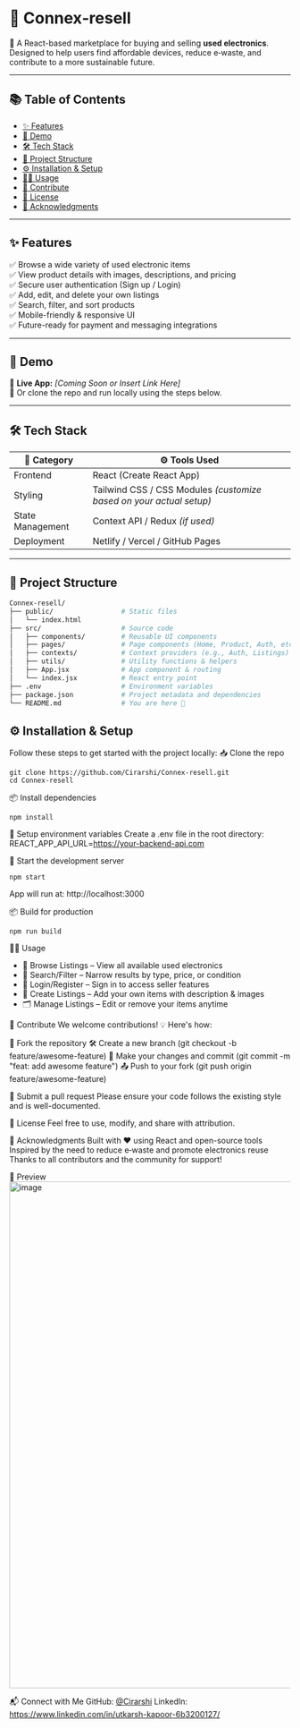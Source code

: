 # 🔁 Connex‑resell

🎯 A React-based marketplace for buying and selling **used electronics**. Designed to help users find affordable devices, reduce e‑waste, and contribute to a more sustainable future.

---

## 📚 Table of Contents

- [✨ Features](#-features)  
- [🚀 Demo](#-demo)  
- [🛠️ Tech Stack](#-tech-stack)  
- [📁 Project Structure](#-project-structure)  
- [⚙️ Installation & Setup](#️-installation--setup)  
- [🧑‍💻 Usage](#-usage)  
- [🤝 Contribute](#-contribute)  
- [📄 License](#-license)  
- [🙏 Acknowledgments](#-acknowledgments)

---

## ✨ Features

✅ Browse a wide variety of used electronic items  
✅ View product details with images, descriptions, and pricing  
✅ Secure user authentication (Sign up / Login)  
✅ Add, edit, and delete your own listings  
✅ Search, filter, and sort products  
✅ Mobile-friendly & responsive UI  
✅ Future-ready for payment and messaging integrations

---

## 🚀 Demo

🔗 **Live App:** _[Coming Soon or Insert Link Here]_  
🧪 Or clone the repo and run locally using the steps below.

---

## 🛠️ Tech Stack

| 🔧 Category      | ⚙️ Tools Used                |
|------------------|------------------------------|
| Frontend         | React (Create React App)     |
| Styling          | Tailwind CSS / CSS Modules *(customize based on your actual setup)* |
| State Management | Context API / Redux *(if used)* |
| Deployment       | Netlify / Vercel / GitHub Pages |

---

## 📁 Project Structure

```bash
Connex-resell/
├── public/                 # Static files
│   └── index.html
├── src/                    # Source code
│   ├── components/         # Reusable UI components
│   ├── pages/              # Page components (Home, Product, Auth, etc.)
│   ├── contexts/           # Context providers (e.g., Auth, Listings)
│   ├── utils/              # Utility functions & helpers
│   ├── App.jsx             # App component & routing
│   └── index.jsx           # React entry point
├── .env                    # Environment variables
├── package.json            # Project metadata and dependencies
└── README.md               # You are here 📄
```

## ⚙️ Installation & Setup

Follow these steps to get started with the project locally:
  📥 Clone the repo
  
    git clone https://github.com/Cirarshi/Connex-resell.git
    cd Connex-resell
  📦 Install dependencies
    
    npm install
  🔐 Setup environment variables
  Create a .env file in the root directory:
    REACT_APP_API_URL=https://your-backend-api.com

  🚀 Start the development server
    
    npm start
  App will run at: http://localhost:3000

  📦 Build for production
    
    npm run build

🧑‍💻 Usage
- 👀 Browse Listings – View all available used electronics
- 🔎 Search/Filter – Narrow results by type, price, or condition
- 🔐 Login/Register – Sign in to access seller features
- 📝 Create Listings – Add your own items with description & images
- 🗂️ Manage Listings – Edit or remove your items anytime

🤝 Contribute
We welcome contributions! 💡 Here's how:

🔱 Fork the repository
🛠 Create a new branch (git checkout -b feature/awesome-feature)
💬 Make your changes and commit (git commit -m "feat: add awesome feature")
📤 Push to your fork (git push origin feature/awesome-feature)

📩 Submit a pull request
Please ensure your code follows the existing style and is well-documented.

📄 License
Feel free to use, modify, and share with attribution.

🙏 Acknowledgments
Built with ❤️ using React and open-source tools
Inspired by the need to reduce e‑waste and promote electronics reuse
Thanks to all contributors and the community for support!

📸 Preview
<img width="1899" height="906" alt="image" src="https://github.com/user-attachments/assets/a7534c92-38f3-4683-acd6-9d7e34a950a4" />

📬 Connect with Me
GitHub: [@Cirarshi](https://github.com/Cirarshi)
LinkedIn: https://www.linkedin.com/in/utkarsh-kapoor-6b3200127/
